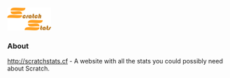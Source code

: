 ![scratchstats](./images/logo.png)

### About
http://scratchstats.cf - A website with all the stats you could possibly need about Scratch.
